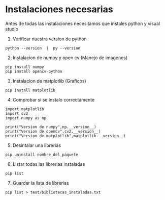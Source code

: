 # Instalaciones necesarias
Antes de todas las instalaciones necesitamos que instales python y visual studio
1. Verificar nuestra version de python
```
python --version  |  py --version
```
2. Instalacion de numpy y open cv (Manejo de imagenes)
```
pip install numpy
pip install opencv-python
```
3. Instalacion de matplotlib (Graficos)
```
pip install matplotlib
```

4. Comprobar si se instalo correctamente
```
import matplotlib
import cv2
import numpy as np

print("Version de numpy",np.__version__)
print("Version de openCv",cv2.__version__)
print("Version de matplotlib",matplotlib.__version__)
```

5. Desintalar una librerias
```
pip uninstall nombre_del_paquete
```


6. Listar todas las librerias instaladas
```
pip list
```

7. Guardar la lista de librerias
```
pip list > test/bibliotecas_instaladas.txt
```
